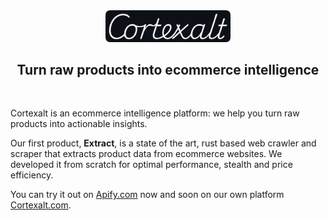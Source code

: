 <div align="center">
    <img src="https://github.com/cortexalt/public_assets/blob/ea2ce79b9c26d60f52cc712ae454b820cde37eed/logo/cortexalt_wordmark_for_github.png?raw=true" alt="Cortexalt logo" width="200"/>
</div>

<div align="center">
    <h2>Turn raw products into ecommerce intelligence</h2>
</div>

<br>

Cortexalt is an ecommerce intelligence platform: we help you turn raw products into actionable insights.

Our first product, **Extract**, is a state of the art, rust based web crawler and scraper that extracts product data from ecommerce websites. We developed it from scratch for optimal performance, stealth and price efficiency.

You can try it out on [Apify.com](https://apify.com/cortexalt) now and soon on our own platform [Cortexalt.com](https://cortexalt.com).
